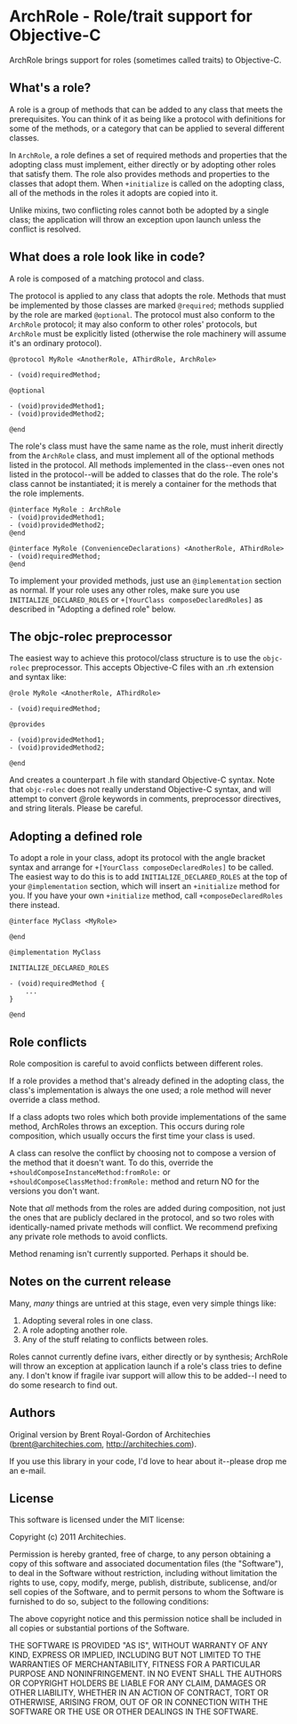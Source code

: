 ArchRole - Role/trait support for Objective-C
=============================================

ArchRole brings support for roles (sometimes called traits) to Objective-C.

What's a role?
--------------

A role is a group of methods that can be added to any class that meets the 
prerequisites.  You can think of it as being like a protocol with definitions 
for some of the methods, or a category that can be applied to several different 
classes.

In `ArchRole`, a role defines a set of required methods and properties that the 
adopting class must implement, either directly or by adopting other roles that 
satisfy them.  The role also provides methods and properties to the classes 
that adopt them.  When `+initialize` is called on the adopting class, all of 
the methods in the roles it adopts are copied into it.

Unlike mixins, two conflicting roles cannot both be adopted by a single class; 
the application will throw an exception upon launch unless the conflict is 
resolved.

What does a role look like in code?
-----------------------------------

A role is composed of a matching protocol and class.

The protocol is applied to any class that adopts the role.  Methods that must 
be implemented by those classes are marked `@required`; methods supplied by the 
role are marked `@optional`.  The protocol must also conform to the `ArchRole` 
protocol; it may also conform to other roles' protocols, but `ArchRole` must be 
explicitly listed (otherwise the role machinery will assume it's an ordinary 
protocol).

    @protocol MyRole <AnotherRole, AThirdRole, ArchRole>
    
    - (void)requiredMethod;
    
    @optional
    
    - (void)providedMethod1;
    - (void)providedMethod2;
    
    @end

The role's class must have the same name as the role, must inherit directly 
from the `ArchRole` class, and must implement all of the optional methods 
listed in the protocol.  All methods implemented in the class--even ones not 
listed in the protocol--will be added to classes that do the role.  The role's 
class cannot be instantiated; it is merely a container for the methods that the 
role implements.

    @interface MyRole : ArchRole
    - (void)providedMethod1;
    - (void)providedMethod2;
    @end
    
    @interface MyRole (ConvenienceDeclarations) <AnotherRole, AThirdRole>
    - (void)requiredMethod;
    @end

To implement your provided methods, just use an `@implementation` section as 
normal.  If your role uses any other roles, make sure you use 
`INITIALIZE_DECLARED_ROLES` or `+[YourClass composeDeclaredRoles]` as described 
in "Adopting a defined role" below.

The objc-rolec preprocessor
---------------------------

The easiest way to achieve this protocol/class structure is to use the 
`objc-rolec` preprocessor.  This accepts Objective-C files with an .rh 
extension and syntax like:

    @role MyRole <AnotherRole, AThirdRole>
    
    - (void)requiredMethod;
    
    @provides
    
    - (void)providedMethod1;
    - (void)providedMethod2;
    
    @end

And creates a counterpart .h file with standard Objective-C syntax.  Note that 
`objc-rolec` does not really understand Objective-C syntax, and will attempt to 
convert @role keywords in comments, preprocessor directives, and string 
literals.  Please be careful.

Adopting a defined role
-----------------------

To adopt a role in your class, adopt its protocol with the angle bracket syntax 
and arrange for `+[YourClass composeDeclaredRoles]` to be called.  The easiest 
way to do this is to add `INITIALIZE_DECLARED_ROLES` at the top of your 
`@implementation` section, which will insert an `+initialize` method for you. 
If you have your own `+initialize` method, call `+composeDeclaredRoles` there 
instead.

    @interface MyClass <MyRole>
    
    @end
    
    @implementation MyClass
    
    INITIALIZE_DECLARED_ROLES
    
    - (void)requiredMethod {
        ...
    }
    
    @end

Role conflicts
--------------

Role composition is careful to avoid conflicts between different roles.

If a role provides a method that's already defined in the adopting class, the 
class's implementation is always the one used; a role method will never 
override a class method.

If a class adopts two roles which both provide implementations of the same 
method, ArchRoles throws an exception.  This occurs during role composition, 
which usually occurs the first time your class is used.

A class can resolve the conflict by choosing not to compose a version of the 
method that it doesn't want.  To do this, override the 
`+shouldComposeInstanceMethod:fromRole:` or `+shouldComposeClassMethod:fromRole:` 
method and return NO for the versions you don't want.

Note that *all* methods from the roles are added during composition, not just 
the ones that are publicly declared in the protocol, and so two roles with 
identically-named private methods will conflict.  We recommend prefixing any 
private role methods to avoid conflicts.

Method renaming isn't currently supported.  Perhaps it should be.

Notes on the current release
----------------------------

Many, *many* things are untried at this stage, even very simple things like:

1. Adopting several roles in one class.
2. A role adopting another role.
3. Any of the stuff relating to conflicts between roles.

Roles cannot currently define ivars, either directly or by synthesis; ArchRole 
will throw an exception at application launch if a role's class tries to define 
any.  I don't know if fragile ivar support will allow this to be added--I need 
to do some research to find out.

Authors
-------

Original version by Brent Royal-Gordon of Architechies 
(<brent@architechies.com>, <http://architechies.com>).

If you use this library in your code, I'd love to hear about it--please drop 
me an e-mail.

License
-------

This software is licensed under the MIT license:

Copyright (c) 2011 Architechies.

Permission is hereby granted, free of charge, to any person obtaining a copy of 
this software and associated documentation files (the "Software"), to deal in 
the Software without restriction, including without limitation the rights to 
use, copy, modify, merge, publish, distribute, sublicense, and/or sell copies 
of the Software, and to permit persons to whom the Software is furnished to do 
so, subject to the following conditions:

The above copyright notice and this permission notice shall be included in all 
copies or substantial portions of the Software.

THE SOFTWARE IS PROVIDED "AS IS", WITHOUT WARRANTY OF ANY KIND, EXPRESS OR 
IMPLIED, INCLUDING BUT NOT LIMITED TO THE WARRANTIES OF MERCHANTABILITY, 
FITNESS FOR A PARTICULAR PURPOSE AND NONINFRINGEMENT. IN NO EVENT SHALL THE 
AUTHORS OR COPYRIGHT HOLDERS BE LIABLE FOR ANY CLAIM, DAMAGES OR OTHER 
LIABILITY, WHETHER IN AN ACTION OF CONTRACT, TORT OR OTHERWISE, ARISING FROM, 
OUT OF OR IN CONNECTION WITH THE SOFTWARE OR THE USE OR OTHER DEALINGS IN THE 
SOFTWARE.
